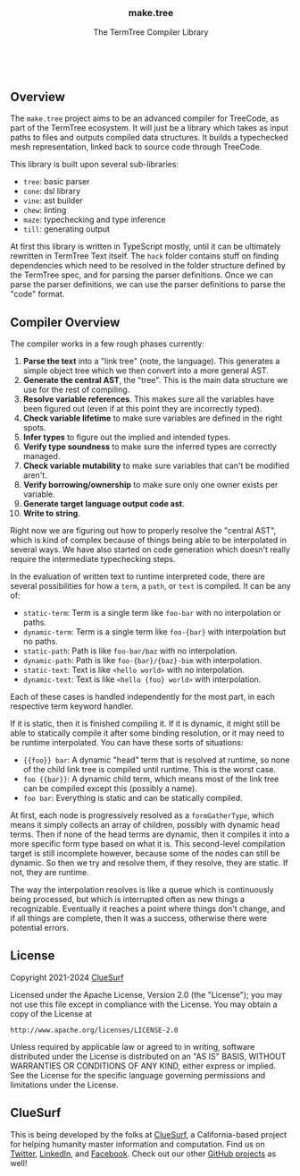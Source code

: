 <br/>
<br/>
<br/>
<br/>
<br/>
<br/>
<br/>

<h3 align='center'>make.tree</h3>
<p align='center'>
  The TermTree Compiler Library
</p>

<br/>
<br/>
<br/>

## Overview

The `make.tree` project aims to be an advanced compiler for TreeCode, as
part of the TermTree ecosystem. It will just be a library which takes as
input paths to files and outputs compiled data structures. It builds a
typechecked mesh representation, linked back to source code through
TreeCode.

This library is built upon several sub-libraries:

- `tree`: basic parser
- `cone`: dsl library
- `vine`: ast builder
- `chew`: linting
- `maze`: typechecking and type inference
- `till`: generating output

At first this library is written in TypeScript mostly, until it can be
ultimately rewritten in TermTree Text itself. The `hack` folder contains
stuff on finding dependencies which need to be resolved in the folder
structure defined by the TermTree spec, and for parsing the parser
definitions. Once we can parse the parser definitions, we can use the
parser definitions to parse the "code" format.

## Compiler Overview

The compiler works in a few rough phases currently:

1. **Parse the text** into a "link tree" (note, the language). This
   generates a simple object tree which we then convert into a more
   general AST.
1. **Generate the central AST**, the "tree". This is the main data
   structure we use for the rest of compiling.
1. **Resolve variable references**. This makes sure all the variables
   have been figured out (even if at this point they are incorrectly
   typed).
1. **Check variable lifetime** to make sure variables are defined in the
   right spots.
1. **Infer types** to figure out the implied and intended types.
1. **Verify type soundness** to make sure the inferred types are
   correctly managed.
1. **Check variable mutability** to make sure variables that can't be
   modified aren't.
1. **Verify borrowing/ownership** to make sure only one owner exists per
   variable.
1. **Generate target language output code ast**.
1. **Write to string**.

Right now we are figuring out how to properly resolve the "central AST",
which is kind of complex because of things being able to be interpolated
in several ways. We have also started on code generation which doesn't
really require the intermediate typechecking steps.

In the evaluation of written text to runtime interpreted code, there are
several possibilities for how a `term`, a `path`, or `text` is compiled.
It can be any of:

- `static-term`: Term is a single term like `foo-bar` with no
  interpolation or paths.
- `dynamic-term`: Term is a single term like `foo-{bar}` with
  interpolation but no paths.
- `static-path`: Path is like `foo-bar/baz` with no interpolation.
- `dynamic-path`: Path is like `foo-{bar}/{baz}-bim` with interpolation.
- `static-text`: Text is like `<hello world>` with no interpolation.
- `dynamic-text`: Text is like `<hello {foo} world>` with interpolation.

Each of these cases is handled independently for the most part, in each
respective term keyword handler.

If it is static, then it is finished compiling it. If it is dynamic, it
might still be able to statically compile it after some binding
resolution, or it may need to be runtime interpolated. You can have
these sorts of situations:

- `{{foo}} bar`: A dynamic "head" term that is resolved at runtime, so
  none of the child link tree is compiled until runtime. This is the
  worst case.
- `foo {{bar}}`: A dynamic child term, which means most of the link tree
  can be compiled except this (possibly a name).
- `foo bar`: Everything is static and can be statically compiled.

At first, each node is progressively resolved as a `formGatherType`,
which means it simply collects an array of children, possibly with
dynamic head terms. Then if none of the head terms are dynamic, then it
compiles it into a more specific form type based on what it is. This
second-level compilation target is still incomplete however, because
some of the nodes can still be dynamic. So then we try and resolve them,
if they resolve, they are static. If not, they are runtime.

The way the interpolation resolves is like a queue which is continuously
being processed, but which is interrupted often as new things a
recognizable. Eventually it reaches a point where things don't change,
and if all things are complete, then it was a success, otherwise there
were potential errors.

## License

Copyright 2021-2024 <a href='https://clue.surf'>ClueSurf</a>

Licensed under the Apache License, Version 2.0 (the "License"); you may
not use this file except in compliance with the License. You may obtain
a copy of the License at

    http://www.apache.org/licenses/LICENSE-2.0

Unless required by applicable law or agreed to in writing, software
distributed under the License is distributed on an "AS IS" BASIS,
WITHOUT WARRANTIES OR CONDITIONS OF ANY KIND, either express or implied.
See the License for the specific language governing permissions and
limitations under the License.

## ClueSurf

This is being developed by the folks at [ClueSurf](https://clue.surf), a
California-based project for helping humanity master information and
computation. Find us on [Twitter](https://twitter.com/cluesurf),
[LinkedIn](https://www.linkedin.com/company/cluesurf), and
[Facebook](https://www.facebook.com/cluesurf). Check out our other
[GitHub projects](https://github.com/cluesurf) as well!
